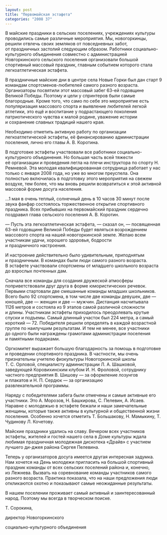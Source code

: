 ```yaml
---
layout: post
title: "Первомайская эстафета"
categories: "2008 37"
---
```


В майские праздники в сельских поселениях, учреждениях культуры проводились самые различные мероприятия. Мы, новогоркинцы, решили отвлечь своих земляков от повседневных забот, от праздничных застолий следующим образом. Работники социально-культурного объединения совместно с администрацией Новгоркинского сельского поселения организовали большой спортивный массовый праздник, главным событием которого стала легкоатлетическая эстафета.

В праздничные майские дни в центре села Новые Горки был дан старт 9 командам спортсменов-любителей самого разного возраста. Организаторы посвятили этот массовый забег 63-ей годовщине Великой Победы. Поэтому и цели у спринтеров были самые благородные. Кроме того, что само по себе это мероприятие есть популяризация массового спорта и выявление любителей легкой атлетики, это ещё и воспитание у подрастающего поколения патриотического чувства к малой родине, уважение истории и сохранение славных традиций нашего края.

Необходимо отметить активную работу по организации легкоатлетической эстафеты, её финансированию администрации поселения, лично его главы А. В. Коротина.

В подготовке эстафеты участвовали все работники социально-культурного объединения. Но большая часть всей тяжести её организации и проведения легла на плечи инструктора по спорту Н. Ремневой. Эта молодая квалифицированная сотрудница работает у нас только с января 2008 года, но уже во многом преуспела. Она полностью включилась в подготовку этого мероприятия на свежем воздухе, тем более, что мы вновь решили возвратиться к этой активной массовой форме досуга населения.

…1 мая в очень теплый, солнечный день в 10 часов 30 минут после звука фанфар состоялось торжественное открытие спортивного праздника. Всех прибывших на первомайский праздник сердечно поздравил глава сельского поселения А. В. Коротин.

— Пусть эта легкоатлетическая эстафета, — сказал он, — посвященная 63-ей годовщине Великой Победы будет являться возрождением массового спорта на нашей новогоркинской земле. Желаю всем участникам удачи, хорошего здоровья, бодрости и праздничного настроения.

И настроение действительно было удивительным, приподнятым и праздничным. В командах были люди самого разного возраста. В эстафете участвовали спортсмены от младшего школьного возраста до взрослых почтенных дам.

Сначала все команды для создания дружеской атмосферы поприветствовали друг друга в форме юмористических речевок. Первыми стартовали две смешанные команды младших школьников. Всего было 92 спортсмена, в том числе две команды девушек, две — юношей, две — женщин и две — мужчин. Дистанция насчитывала 1126 метров и состояла из 9 этапов самой различной сложности и длины. Участникам эстафеты приходилось преодолевать крутые спуски и подъемы. Самый длинный участок был 224 метра, а самый короткий — 72. Победителя решили определять в каждой возрастной группе по наилучшим результатам. И тем не менее, все участники до одного были награждены грамотами администрации поселения и памятными подарками.

Оргкомитет выражает большую благодарность за помощь в подготовке и проведении спортивного праздника. В частности, мы очень признательны учителю физкультуры Новогоркинской школы Т. С. Орловой, специалисту администрации Л. А. Шашковой, заведующей Коровихинским клубом И. Н. Фроловой, сотруднику частного предприятия В. Шишову — за оформление лозунгов и плакатов и Н. П. Сердюк — за организацию развлекательной программы.

Наряду с победителями забега были отмечены и самые активные его участники. Это А. Морозов, Н. Башкирова, С. Пелевин, А. Исаев. Наравне с молодежью в эстафете бежали и наши замечательные женщины, которые также активны в культурной и общественной жизни поселения. Особенно хочется отметить Т. Большакову, Н. Мамыкину, Т. Чудинову Л. Кочетову.

Майские праздники удались на славу. Вечером всех участников эстафеты, жителей и гостей нашего села в Доме культуры ждала любимая праздничная молодежная дискотека «Драйв» с участием лучшего ди-джея района Сергея Пелевина.

Теперь у организаторов досуга имеется другая интересная задумка. Нам хочется на День молодежи пригласить на большой спортивный праздник команды от всех сельских поселений района и, конечно, из Лежнева. Вызвать на соревнование команды участников самого разного возраста. Практика показала, что на наши предложения люди откликаются охотно и показывают самые неожиданные результаты.

В нашем поселении проживает самый активный и заинтересованный народ. Поэтому мы всегда в творческом поиске.

Т. Сорокина,

директор Новогоркинского

социально-культурного объединения



